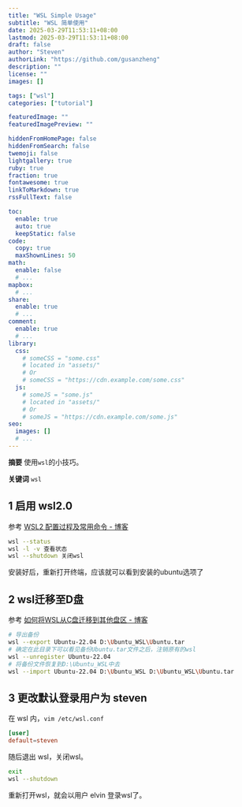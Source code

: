 ```yaml
---
title: "WSL Simple Usage"
subtitle: "WSL 简单使用"
date: 2025-03-29T11:53:11+08:00
lastmod: 2025-03-29T11:53:11+08:00
draft: false
author: "Steven"
authorLink: "https://github.com/gusanzheng"
description: ""
license: ""
images: []

tags: ["wsl"]
categories: ["tutorial"]

featuredImage: ""
featuredImagePreview: ""

hiddenFromHomePage: false
hiddenFromSearch: false
twemoji: false
lightgallery: true
ruby: true
fraction: true
fontawesome: true
linkToMarkdown: true
rssFullText: false

toc:
  enable: true
  auto: true
  keepStatic: false
code:
  copy: true
  maxShownLines: 50
math:
  enable: false
  # ...
mapbox:
  # ...
share:
  enable: true
  # ...
comment:
  enable: true
  # ...
library:
  css:
    # someCSS = "some.css"
    # located in "assets/"
    # Or
    # someCSS = "https://cdn.example.com/some.css"
  js:
    # someJS = "some.js"
    # located in "assets/"
    # Or
    # someJS = "https://cdn.example.com/some.js"
seo:
  images: []
  # ...
---
```


**摘要**
使用`wsl`的小技巧。

**关键词**
`wsl`

<!--more-->

## 1 启用 wsl2.0

参考 [WSL2 配置过程及常用命令 - 博客](https://www.cnblogs.com/o2iginal/p/17755371.html)

```bash
wsl --status
wsl -l -v 查看状态
wsl --shutdown 关闭wsl
```

安装好后，重新打开终端，应该就可以看到安装的ubuntu选项了

## 2 wsl迁移至D盘

参考 [如何将WSL从C盘迁移到其他盘区 - 博客](https://zhuanlan.zhihu.com/p/621873601)

```bash
# 导出备份
wsl --export Ubuntu-22.04 D:\Ubuntu_WSL\Ubuntu.tar
# 确定在此目录下可以看见备份Ubuntu.tar文件之后，注销原有的wsl
wsl --unregister Ubuntu-22.04
# 将备份文件恢复到D:\Ubuntu_WSL中去
wsl --import Ubuntu-22.04 D:\Ubuntu_WSL D:\Ubuntu_WSL\Ubuntu.tar
```

## 3 更改默认登录用户为 steven

在 wsl 内，`vim /etc/wsl.conf`

```toml
[user]
default=steven
```

随后退出 wsl，关闭wsl。

```bash
exit
wsl --shutdown
```

重新打开wsl，就会以用户 elvin 登录wsl了。
